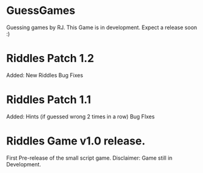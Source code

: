 # GuessGames
Guessing games by RJ.
This Game is in development. Expect a release soon :)

# Riddles Patch 1.2
Added:
  New Riddles
  Bug Fixes
  
# Riddles Patch 1.1
Added: 
  Hints (if guessed wrong 2 times in a row)
  Bug FIxes

# Riddles Game v1.0 release.
First Pre-release of the small script game.
Disclaimer: Game still in Development. 
